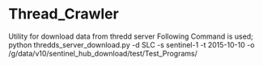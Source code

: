 # Thread_Crawler
Utility for download data from thredd server
Following Command is used;
python thredds_server_download.py  -d SLC  -s sentinel-1 -t 2015-10-10 -o /g/data/v10/sentinel_hub_download/test/Test_Programs/
